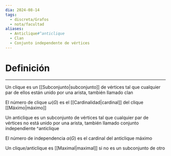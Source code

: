 ```yaml
---
dia: 2024-08-14
tags:
  - discreta/Grafos
  - nota/facultad
aliases:
  - Anticlique#^anticlique
  - Clan
  - Conjunto independente de vértices
---
```

# Definición
---
Un clique es un [[Subconjunto|subconjunto]] de vértices tal que cualquier par de ellos están unido por una arista, también llamado clan

El número de clique $\omega(G)$ es el [[Cardinalidad|cardinal]] del clique [[Máximo|máximo]]

Un anticlique es un subconjunto de vértices tal que cualquier par de vértices no está unido por una arista, también llamado conjunto independiente ^anticlique

El número de independencia $\alpha(G)$ es el cardinal del anticlique máximo

Un clique/anticlique es [[Maximal|maximal]] si no es un subconjunto de otro